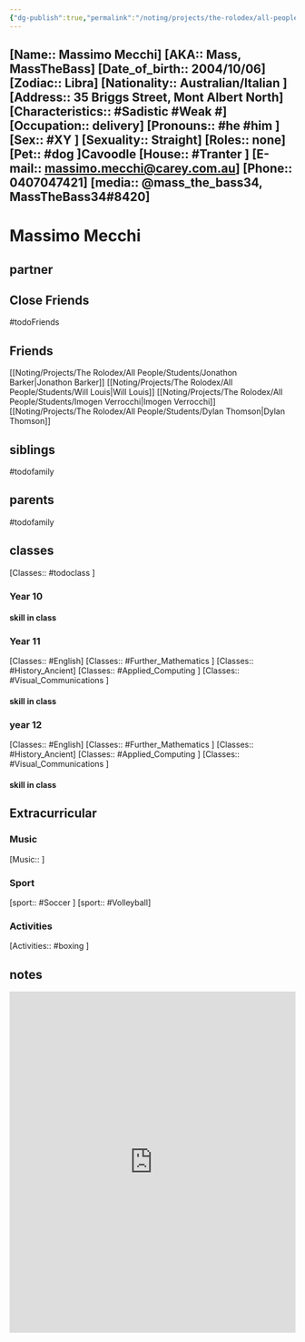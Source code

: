 ```yaml
---
{"dg-publish":true,"permalink":"/noting/projects/the-rolodex/all-people/students/massimo-mecchi/","dgHomeLink":true,"dgPassFrontmatter":false}
---
```


[Name:: Massimo Mecchi]
[AKA:: Mass, MassTheBass]
[Date_of_birth:: 2004/10/06] 
[Zodiac:: Libra] 
[Nationality:: Australian/Italian ]
[Address:: 35 Briggs Street, Mont Albert North]
[Characteristics::  #Sadistic #Weak #]
[Occupation:: delivery]
[Pronouns:: #he #him  ]
[Sex:: #XY ]
[Sexuality:: Straight]
[Roles:: none]
[Pet:: #dog ]Cavoodle
[House:: #Tranter ]
[E-mail:: massimo.mecchi@carey.com.au]
[Phone:: 0407047421]
[media:: @mass_the_bass34, MassTheBass34#8420]
---
# Massimo Mecchi
## partner
## Close Friends
#todoFriends
## Friends
[[Noting/Projects/The Rolodex/All People/Students/Jonathon Barker|Jonathon Barker]]
[[Noting/Projects/The Rolodex/All People/Students/Will Louis|Will Louis]]
[[Noting/Projects/The Rolodex/All People/Students/Imogen Verrocchi|Imogen Verrocchi]]
[[Noting/Projects/The Rolodex/All People/Students/Dylan Thomson|Dylan Thomson]]
## siblings
#todofamily
## parents
#todofamily
## classes
[Classes:: #todoclass ]
### Year 10
#### skill in class
### Year 11
[Classes:: #English]
[Classes:: #Further_Mathematics ]
[Classes:: #History_Ancient]
[Classes:: #Applied_Computing ]
[Classes:: #Visual_Communications ]
#### skill in class
### year 12
[Classes:: #English]
[Classes:: #Further_Mathematics ]
[Classes:: #History_Ancient]
[Classes:: #Applied_Computing ]
[Classes:: #Visual_Communications ]
#### skill in class
## Extracurricular
### Music
[Music:: ]
### Sport
[sport:: #Soccer ]
[sport:: #Volleyball]
### Activities
[Activities:: #boxing  ]
## notes
<div style="width: 100%"><iframe width="100%" height="600" frameborder="0" scrolling="no" marginheight="0" marginwidth="0" src="https://maps.google.com/maps?width=100%25&amp;height=600&amp;hl=en&amp;q=35%20Briggs%20Street,%20Mont%20Albert%20North%20+(Massimo%20Mecchi)&amp;t=h&amp;z=18&amp;ie=UTF8&amp;iwloc=B&amp;output=embed"><a href="https://www.gps.ie/marine-gps/">navigation gps</a></iframe></div>